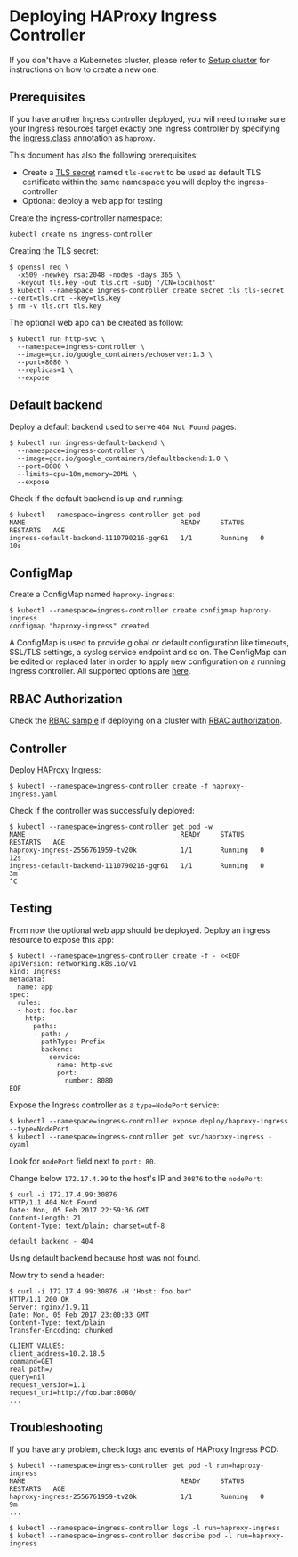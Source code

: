 # Deploying HAProxy Ingress Controller

If you don't have a Kubernetes cluster, please refer to [Setup cluster](/examples/setup-cluster.md)
for instructions on how to create a new one.

## Prerequisites

If you have another Ingress controller deployed, you will need to make sure your
Ingress resources target exactly one Ingress controller by specifying the
[ingress.class](/examples/PREREQUISITES.md#ingress-class) annotation as
`haproxy`.

This document has also the following prerequisites:

* Create a [TLS secret](/examples/PREREQUISITES.md#tls-certificates) named `tls-secret` to be used as default TLS certificate within the same namespace you will deploy the ingress-controller
* Optional: deploy a web app for testing

Create the ingress-controller namespace:

```console
kubectl create ns ingress-controller
```

Creating the TLS secret:

```console
$ openssl req \
  -x509 -newkey rsa:2048 -nodes -days 365 \
  -keyout tls.key -out tls.crt -subj '/CN=localhost'
$ kubectl --namespace ingress-controller create secret tls tls-secret --cert=tls.crt --key=tls.key
$ rm -v tls.crt tls.key
```

The optional web app can be created as follow:

```console
$ kubectl run http-svc \
  --namespace=ingress-controller \
  --image=gcr.io/google_containers/echoserver:1.3 \
  --port=8080 \
  --replicas=1 \
  --expose
```

## Default backend

Deploy a default backend used to serve `404 Not Found` pages:

```console
$ kubectl run ingress-default-backend \
  --namespace=ingress-controller \
  --image=gcr.io/google_containers/defaultbackend:1.0 \
  --port=8080 \
  --limits=cpu=10m,memory=20Mi \
  --expose
```

Check if the default backend is up and running:

```console
$ kubectl --namespace=ingress-controller get pod
NAME                                       READY     STATUS    RESTARTS   AGE
ingress-default-backend-1110790216-gqr61   1/1       Running   0          10s
```

## ConfigMap

Create a ConfigMap named `haproxy-ingress`:

```console
$ kubectl --namespace=ingress-controller create configmap haproxy-ingress
configmap "haproxy-ingress" created
```

A ConfigMap is used to provide global or default configuration like
timeouts, SSL/TLS settings, a syslog service endpoint and so on. The
ConfigMap can be edited or replaced later in order to apply new
configuration on a running ingress controller. All supported options
are [here](https://github.com/jcmoraisjr/haproxy-ingress#configmap).

## RBAC Authorization

Check the [RBAC sample](/examples/rbac) if deploying on a cluster with
[RBAC authorization](https://kubernetes.io/docs/admin/authorization/rbac/).

## Controller

Deploy HAProxy Ingress:

```console
$ kubectl --namespace=ingress-controller create -f haproxy-ingress.yaml
```

Check if the controller was successfully deployed:

```console
$ kubectl --namespace=ingress-controller get pod -w
NAME                                       READY     STATUS    RESTARTS   AGE
haproxy-ingress-2556761959-tv20k           1/1       Running   0          12s
ingress-default-backend-1110790216-gqr61   1/1       Running   0          3m
^C
```

## Testing

From now the optional web app should be deployed. Deploy an ingress resource to expose this app:

```console
$ kubectl --namespace=ingress-controller create -f - <<EOF
apiVersion: networking.k8s.io/v1
kind: Ingress
metadata:
  name: app
spec:
  rules:
  - host: foo.bar
    http:
      paths:
      - path: /
        pathType: Prefix
        backend:
          service:
            name: http-svc
            port:
              number: 8080
EOF
```

Expose the Ingress controller as a `type=NodePort` service:

```console
$ kubectl --namespace=ingress-controller expose deploy/haproxy-ingress --type=NodePort
$ kubectl --namespace=ingress-controller get svc/haproxy-ingress -oyaml
```

Look for `nodePort` field next to `port: 80`.

Change below `172.17.4.99` to the host's IP and `30876` to the `nodePort`:

```console
$ curl -i 172.17.4.99:30876
HTTP/1.1 404 Not Found
Date: Mon, 05 Feb 2017 22:59:36 GMT
Content-Length: 21
Content-Type: text/plain; charset=utf-8

default backend - 404
```

Using default backend because host was not found.

Now try to send a header:

```console
$ curl -i 172.17.4.99:30876 -H 'Host: foo.bar'
HTTP/1.1 200 OK
Server: nginx/1.9.11
Date: Mon, 05 Feb 2017 23:00:33 GMT
Content-Type: text/plain
Transfer-Encoding: chunked

CLIENT VALUES:
client_address=10.2.18.5
command=GET
real path=/
query=nil
request_version=1.1
request_uri=http://foo.bar:8080/
...
```

## Troubleshooting

If you have any problem, check logs and events of HAProxy Ingress POD:

```console
$ kubectl --namespace=ingress-controller get pod -l run=haproxy-ingress
NAME                                       READY     STATUS    RESTARTS   AGE
haproxy-ingress-2556761959-tv20k           1/1       Running   0          9m
...

$ kubectl --namespace=ingress-controller logs -l run=haproxy-ingress
$ kubectl --namespace=ingress-controller describe pod -l run=haproxy-ingress
```
